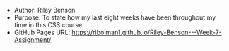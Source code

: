 * Author: Riley Benson
* Purpose: To state how my last eight weeks have been throughout my time in this CSS course.
* GitHub Pages URL: https://riboiman1.github.io/Riley-Benson---Week-7-Assignment/